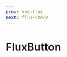 ```yaml
---
prev: vue-flux
next: flux-image
---
```


# FluxButton

<ClientOnly>
   <demos-components-FluxButton />
</ClientOnly>
